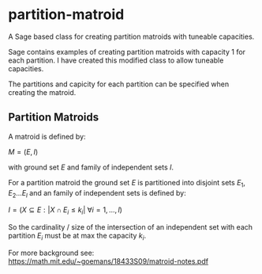# partition-matroid
A Sage based class for creating partition matroids with tuneable capacities.

Sage contains examples of creating partition matroids with capacity 1 for each partition. I have created this modified class to allow tuneable capacities. 

The partitions and capicity for each partition can be specified when creating the matroid.

## Partition Matroids

A matroid is defined by:

$M = (E,I)$

with ground set $E$ and family of independent sets $I$. 

For a partition matroid the ground set $E$ is partitioned into disjoint sets $E_1,E_2...E_l$ and an family of independent sets is defined by:

$I = ( X \subseteq E: |X \cap E_i \le k_i|  \ \forall i = 1,...,l )$

So the cardinality / size of the intersection of an independent set with each partition $E_i$ must be at max the capacity $k_i$.

For more background see:
https://math.mit.edu/~goemans/18433S09/matroid-notes.pdf
